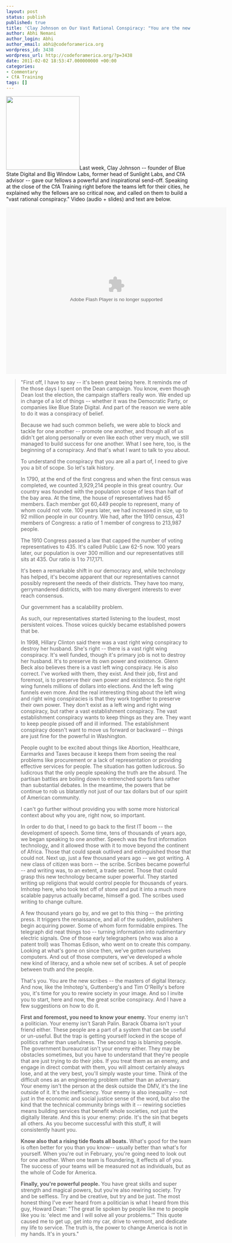 ```yaml
---
layout: post
status: publish
published: true
title: 'Clay Johnson on Our Vast Rational Conspiracy: "You are the new scribes"'
author: Abhi Nemani
author_login: Abhi
author_email: abhi@codeforamerica.org
wordpress_id: 3438
wordpress_url: http://codeforamerica.org/?p=3438
date: 2011-02-02 18:53:47.000000000 +00:00
categories:
- Commentary
- CfA Training
tags: []
---
```

<a href="http://codeforamerica.org/wp-content/uploads/2011/02/cjoh.jpeg"><img class="alignright size-medium wp-image-3481" title="Clay Johnson at OSCON" src="http://codeforamerica.org/wp-content/uploads/2011/02/cjoh-300x200.jpg" alt="" width="200" /></a>Last week, Clay Johnson -- founder of Blue State Digital and Big Window Labs, former head of Sunlight Labs, and CfA advisor -- gave our fellows a powerful and inspirational send-off. Speaking at the close of the CfA Training right before the teams left for their cities, he explained why the fellows are so critical now, and called on them to build a "vast rational conspiracy." Video (audio + slides) and text are below.
<div><object width="600" height="453" classid="clsid:d27cdb6e-ae6d-11cf-96b8-444553540000" codebase="http://download.macromedia.com/pub/shockwave/cabs/flash/swflash.cab#version=6,0,40,0"><param name="FlashVars" value="plickName=3xReUak-Vpw&amp;t=t&amp;s=v&amp;d=20110202" /><param name="src" value="http://embed.myplick.com/player-thin.swf" /><param name="wmode" value="transparent" /><param name="flashvars" value="plickName=3xReUak-Vpw&amp;t=t&amp;s=v&amp;d=20110202" /><embed width="600" height="453" type="application/x-shockwave-flash" src="http://embed.myplick.com/player-thin.swf" FlashVars="plickName=3xReUak-Vpw&amp;t=t&amp;s=v&amp;d=20110202" wmode="transparent" flashvars="plickName=3xReUak-Vpw&amp;t=t&amp;s=v&amp;d=20110202" /></object></div>
<blockquote>"First off, I have to say -- it's been great being here. It reminds me of the those days I spent on the Dean campaign. You know, even though Dean lost the election, the campaign staffers really won. We ended up in charge of a lot of things -- whether it was the Democratic Party, or companies like Blue State Digital. And part of the reason we were able to do it was a conspiracy of belief.

Because we had such common beliefs, we were able to block and tackle for one another -- promote one another, and though all of us didn't get along personally or even like each other very much, we still managed to build success for one another. What I see here, too, is the beginning of a conspiracy. And that's what I want to talk to you about.

To understand the conspiracy that you are all a part of, I need to give you a bit of scope. So let's talk history.

In 1790, at the end of the first congress and when the first census was completed, we counted 3,929,214 people in this great country. Our country was founded with the population scope of less than half of the bay area. At the time, the house of representatives had 65 members. Each member got 60,449 people to represent, many of whom could not vote. 100 years later, we had increased in size, up to 92 million people in our country. We had, after the 1910 census, 431 members of Congress: a ratio of 1 member of congress to 213,987 people.

The 1910 Congress passed a law that capped the number of voting representatives to 435. It's called Public Law 62-5 now. 100 years later, our population is over 300 million and our representatives still sits at 435. Our ratio is 1 to 717,171.

It's been a remarkable shift in our democracy and, while technology has helped, it's become apparent that our representatives cannot possibly represent the needs of their districts. They have too many, gerrymandered districts, with too many divergent interests to ever reach consensus.

Our government has a scalability problem.

As such, our representatives started listening to the loudest, most persistent voices. Those voices quickly became established powers that be.

In 1998, Hillary Clinton said there was a vast right wing conspiracy to destroy her husband. She's right -- there is a vast right wing conspiracy. It's well funded, though it's primary job is not to destroy her husband. It's to preserve its own power and existence. Glenn Beck also believes there is a vast left wing conspiracy. He is also correct. I've worked with them, they exist. And their job, first and foremost, is to preserve their own power and existence. So the right wing funnels millions of dollars into elections. And the left wing funnels even more. And the real interesting thing about the left wing and right wing conspiracies is that they work together to preserve their own power. They don't exist as a left wing and right wing conspiracy, but rather a vast establishment conspiracy. The vast establishment conspiracy wants to keep things as they are. They want to keep people pissed off and ill informed. The establishment conspiracy doesn't want to move us forward or backward -- things are just fine for the powerful in Washington.

People ought to be excited about things like Abortion, Healthcare, Earmarks and Taxes because it keeps them from seeing the real problems like procurement or a lack of representation or providing effective services for people. The situation has gotten ludicrous. So ludicrous that the only people speaking the truth are the absurd. The partisan battles are boiling down to entrenched sports fans rather than substantial debates. In the meantime, the powers that be continue to rob us blatantly not just of our tax dollars but of our spirit of American community.

I can't go further without providing you with some more historical context about why you are, right now, so important.

In order to do that, I need to go back to the first IT boom -- the development of speech. Some time, tens of thousands of years ago, we began speaking to one another. Speech was the first information technology, and it allowed those with it to move beyond the continent of Africa. Those that could speak outlived and extinguished those that could not. Next up, just a few thousand years ago -- we got writing. A new class of citizen was born -- the scribe. Scribes became powerful -- and writing was, to an extent, a trade secret. Those that could grasp this new technology became super powerful. They started writing up religions that would control people for thousands of years. Imhotep here, who took text off of stone and put it into a much more scalable papyrus actually became, himself a god. The scribes used writing to change culture.

A few thousand years go by, and we get to this thing -- the printing press. It triggers the renaissance, and all of the sudden, publishers begin acquiring power. Some of whom form formidable empires. The telegraph did neat things too -- turning information into rudimentary electric signals. One of those early telegraphers (who was also a patent troll) was Thomas Edison, who went on to create this company. Looking at what's gone on since then, we've gotten ourselves computers. And out of those computers, we've developed a whole new kind of literacy, and a whole new set of scribes. A set of people between truth and the people.

That's you. You are the new scribes -- the masters of digital literacy. And now, like the Imhotep's, Guttenberg's and Tim O'Reilly's before you, it's time for you to rewire society in your image. And so I invite you to start, here and now, the great scribe conspiracy. And I have a few suggestions on how to do it.

<strong>First and foremost, you need to know your enemy.</strong> Your enemy isn't a politician. Your enemy isn't Sarah Palin. Barack Obama isn't your friend either. These people are a part of a system that can be useful or un-useful. But the trap is getting yourself locked in the scope of politics rather than usefulness. The second trap is blaming people. The government bureaucrat isn't your enemy either. They may be obstacles sometimes, but you have to understand that they're people that are just trying to do their jobs. If you treat them as an enemy, and engage in direct combat with them, you will almost certainly always lose, and at the very best, you'll simply waste your time. Think of the difficult ones as an engineering problem rather than an adversary. Your enemy isn't the person at the desk outside the DMV, it's the line outside of it. It's the inefficiency. Your enemy is also inequality -- not just in the economic and social justice sense of the word, but also the kind that the technical community brings with it -- rewiring societies means building services that benefit whole societies, not just the digitally literate. And this is your enemy: pride. It's the sin that begets all others. As you become successful with this stuff, it will consistently haunt you.

<strong>Know also that a rising tide floats all boats.</strong> What's good for the team is often better for you than you know-- usually better than what's for yourself. When you're out in February, you're going need to look out for one another. When one team is floundering, it effects all of you. The success of your teams will be measured not as individuals, but as the whole of Code for America.

<strong>Finally, you're powerful people.</strong> You have great skills and super strength and magical powers, but you're also rewiring society. Try and be selfless. Try and be creative, but try and be just. The most honest thing I've ever heard from a politician is what I heard from this guy, Howard Dean: "The great lie spoken by people like me to people like you is: 'elect me and I will solve all your problems.’” This quote caused me to get up, get into my car, drive to vermont, and dedicate my life to service. The truth is, the power to change America is not in my hands. It's in yours."</blockquote>
